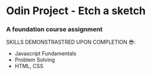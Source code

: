 # Odin Project - Etch a sketch
### A foundation course assignment
SKILLS DEMONSTRASTRED UPON COMPLETION 😎:
<ul>
   <li>Javascript Fundamentals</li>
   <li>Problem Solving</li>
   <li>HTML, CSS</li>
</ul>
